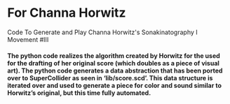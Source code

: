 # For Channa Horwitz
Code To Generate and Play Channa Horwitz's Sonakinatography I Movement #III


#### The python code realizes the algorithm created by Horwitz for the used for the drafting of her original score (which doubles as a piece of visual art). The python code generates a data abstraction that has been ported over to SuperCollider as seen in ‘lib/score.scd’. This data structure is iterated over and used to generate a piece for color and sound similar to Horwitz’s original, but this time fully automated. 
